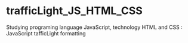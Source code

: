 # trafficLight_JS_HTML_CSS
Studying programing language JavaScript, technology HTML and CSS : JavaScript tafficLight formatting

